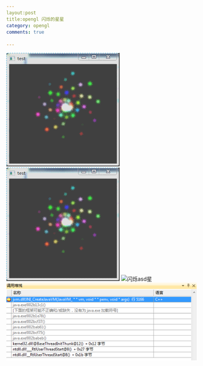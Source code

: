```yaml
---
layout:post
title:opengl 闪烁的星星
category: opengl
comments: true

---
```

![闪烁的dddd星星](/images/闪烁的星星.gif)
![闪烁的a星星](image/闪烁的星星.gif)
![闪烁asd星](/images/invoke_stack.png)
![asd](image/invoke_stack.png)